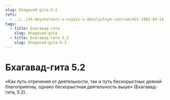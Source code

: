 ```yaml
---
slug: bhagavad-gita-5-2
refs:
  - ../../24-deyatelnost-v-svyazi-s-absolyutnym-centrom/421-1982-04-14-c6-d1-nekotorye-polozheniya-karma-jogi-v-gite.md
tags:
  - title: Бхагавад-гита
    slug: bhagavad-gita
  - title: Бхагавад-гита 5.2
    slug: bhagavad-gita-5-2
---
```


# Бхагавад-гита 5.2

«Как путь отречения от деятельности, так и путь бескорыстных деяний благоприятны, однако бескорыстная деятельность выше» (Бхагавад-гита, 5.2).
